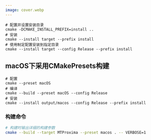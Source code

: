 ```yaml
---
image: cover.webp
---
```



```shell
# 配置并设置安装目录
cmake -DCMAKE_INSTALL_PREFIX=install ..
# 安装
cmake --install target --prefix install
# 使用制定配置安装到指定目录
cmake --install target --config Release --prefix install
```

## macOS下采用CMakePresets构建

```shell
# 配置
cmake --preset macOS
# 编译
cmake --build --preset macOS --config Release
# 安装
cmake --install output/macos --config Release --prefix install
```

### 构建命令

```bash
# 构建时输出详细的构建参数
cmake --build --target MTProxima --preset macos . -- VERBOSE=1
```